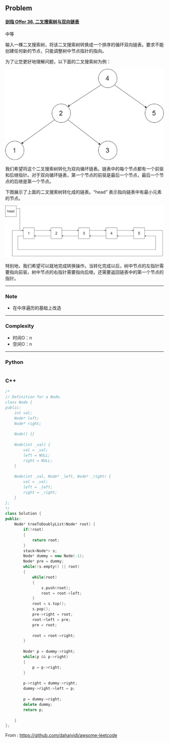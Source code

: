 ## Problem

#### [剑指 Offer 36. 二叉搜索树与双向链表](https://leetcode-cn.com/problems/er-cha-sou-suo-shu-yu-shuang-xiang-lian-biao-lcof/)

中等

输入一棵二叉搜索树，将该二叉搜索树转换成一个排序的循环双向链表。要求不能创建任何新的节点，只能调整树中节点指针的指向。

 

为了让您更好地理解问题，以下面的二叉搜索树为例：

 

![img](imgs/bstdlloriginalbst.png)

 

我们希望将这个二叉搜索树转化为双向循环链表。链表中的每个节点都有一个前驱和后继指针。对于双向循环链表，第一个节点的前驱是最后一个节点，最后一个节点的后继是第一个节点。

下图展示了上面的二叉搜索树转化成的链表。“head” 表示指向链表中有最小元素的节点。

 

![img](imgs/bstdllreturndll.png)

 

特别地，我们希望可以就地完成转换操作。当转化完成以后，树中节点的左指针需要指向前驱，树中节点的右指针需要指向后继。还需要返回链表中的第一个节点的指针。

------

### Note

- 在中序遍历的基础上改造

------

### Complexity

- 时间O：n
- 空间O：n

------

### Python

```python

```

### C++

```C++
/*
// Definition for a Node.
class Node {
public:
    int val;
    Node* left;
    Node* right;

    Node() {}

    Node(int _val) {
        val = _val;
        left = NULL;
        right = NULL;
    }

    Node(int _val, Node* _left, Node* _right) {
        val = _val;
        left = _left;
        right = _right;
    }
};
*/
class Solution {
public:
    Node* treeToDoublyList(Node* root) {
        if(!root)
        {
            return root;
        }
        stack<Node*> s;
        Node* dummy = new Node(-1);
        Node* pre = dummy;
        while(!s.empty() || root)
        {
            while(root)
            {
                s.push(root);
                root = root->left;
            }
            root = s.top();
            s.pop();
            pre->right = root;
            root->left = pre;
            pre = root;

            root = root->right;
        }

        Node* p = dummy->right;
        while(p && p->right)
        {
            p = p->right;
        }

        p->right = dummy->right;
        dummy->right->left = p;

        p = dummy->right;
        delete dummy;
        return p;       
        
    }
};
```



From : https://github.com/dahaiyidi/awsome-leetcode
